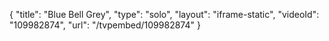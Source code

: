 {
    "title": "Blue Bell Grey",
    "type": "solo",
    "layout": "iframe-static",
    "videoId": "109982874",
    "url": "\/tvpembed\/109982874"
}